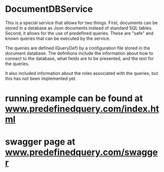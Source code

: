 # DocumentDBService

This is a special service that allows for two things.  First, documents can be stored in a database as Json documents instead of standard SQL tables.  Second, it allows for the use of predefined queries.   These are "safe" and known queries that can be executed by the service.

The queries are defined (QueryDef) by a configuration file stored in the document database.   The defintions include the information about how to connect to the database, what fields are to be presented, and the text for the queries.

It also included information about the roles associated with the queries, but this has not been implemented yet.  

# running example can be found at www.predefinedquery.com/index.html 
# swagger page at www.predefinedquery.com/swagger


